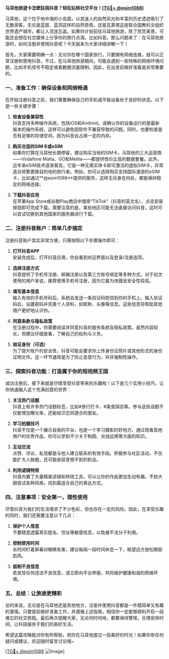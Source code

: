 **马耳他旅遊卡怎麽註冊抖音？轻松玩转社交平台！[[TG💪+ @esim1088](https://t.me/s/esim1088)]**

马耳他，这个位于地中海的小岛国，以其迷人的自然风光和丰富的历史遗迹吸引了无数游客。无论是蓝窗、蓝洞这样的自然奇观，还是瓦莱塔这座联合国教科文组织世界遗产城市，都让人流连忘返。如果你计划前往马耳他旅游，除了欣赏美景，可能还会想在社交媒体上分享你的旅行点滴，比如抖音。那么问题来了：在马耳他旅游时，如何注册并使用抖音呢？今天就来为大家详细讲解一下！

首先，大家需要明确一点：无论你在哪个国家旅行，只要拥有网络连接，就可以正常注册和使用抖音。不过，在马耳他旅游期间，可能会遇到一些特殊的网络环境问题，比如手机信号不稳定或者数据流量限制。因此，在出发前做好准备是非常重要的。

### **一、准备工作：确保设备和网络畅通**

在开始注册抖音之前，我们需要确保自己的手机或平板设备处于良好的状态。以下是一些关键步骤：

1. **检查设备兼容性**  
   抖音支持多种操作系统，包括iOS和Android。请确认你的设备运行的是最新版本的操作系统，这样可以避免因软件不兼容导致的问题。同时，也要检查是否有足够的存储空间，因为抖音会占用一定的内存。

2. **购买合适的SIM卡或eSIM**  
   如果你打算在马耳他长期停留，建议购买当地的SIM卡。马耳他的三大运营商——Vodafone Malta、GO和Melita——都提供性价比高的数据套餐。此外，近年来eSIM技术逐渐普及，它是一种无需实体卡即可激活的虚拟SIM卡，非常适合频繁更换目的地的旅行者。例如，你可以选择购买支持国际漫游的eSIM卡，比如通过**@esim1088**提供的服务，这样无论身在何处，都能保持稳定的网络连接。

3. **下载抖音应用**  
   在苹果App Store或谷歌Play商店中搜索“TikTok”（抖音的英文名），点击安装按钮即可完成下载。需要注意的是，某些地区可能无法直接访问抖音，这时可以尝试切换到其他国家的服务器进行下载。

### **二、注册抖音账户：简单几步搞定**

注册抖音账户其实非常方便，只需按照以下步骤操作即可：

1. **打开抖音APP**  
   安装完成后，打开抖音应用，你会看到欢迎界面以及登录/注册选项。

2. **选择注册方式**  
   抖音提供了手机号注册、邮箱注册以及第三方账号绑定等多种方式。对于初次使用的用户来说，推荐使用手机号注册，因为它最为快捷且安全性较高。

3. **填写基本信息**  
   输入有效的手机号码后，系统会发送一条验证码短信到你的手机上。输入验证码后，设置密码并完善个人资料，如昵称、头像等信息。这些信息将帮助其他用户更好地认识你。

4. **同意条款与隐私政策**  
   在注册过程中，你需要阅读并同意抖音的服务条款及隐私政策。虽然内容较长，但建议仔细查看，了解自己的权利与义务。

5. **验证身份（可选）**  
   为了提升账户的安全性，抖音可能会要求你上传身份证照片或其他形式的身份证明文件。这一环节通常是为了防止恶意行为，并非强制性操作。

### **三、探索抖音功能：打造属于你的短视频王国**

成功注册后，接下来就是尽情享受抖音带来的乐趣啦！以下是几个实用小技巧，让你快速融入这个充满创意的世界：

1. **关注热门话题**  
   抖音上有许多热门话题标签，比如#旅行打卡、#美食探店等。参与这些话题不仅能增加曝光率，还能结识志同道合的朋友。

2. **学习拍摄技巧**  
   抖音不仅是一个展示自我的平台，也是一个学习摄影的好地方。通过观看其他用户的优秀作品，你可以学到不少关于构图、光线运用等方面的知识。

3. **互动交流**  
   点赞、评论、私信都是与他人建立联系的有效手段。积极参与社区活动，不仅能扩大人脉圈，还可能收获意想不到的机会。

4. **利用滤镜特效**  
   抖音内置了大量精美滤镜和特效工具，可以让你的作品更加生动有趣。不妨大胆尝试各种风格，找到最适合自己的表达方式。

### **四、注意事项：安全第一，理性使用**

尽管抖音为我们的生活增添了不少色彩，但也存在一定的风险。因此，在享受乐趣的同时，我们还需要注意以下几点：

1. **保护个人信息**  
   不要随意透露真实姓名、住址等敏感信息，以免被不法分子利用。

2. **控制使用时间**  
   长时间盯着屏幕对眼睛有害，建议每隔一段时间休息一下，眺望远方放松眼部肌肉。

3. **抵制不良信息**  
   若发现任何违法不良信息，请立即向平台举报，共同维护健康和谐的网络环境。

### **五、总结：让旅途更精彩**

总的来说，无论是在马耳他还是其他地方，注册并使用抖音都是一件既简单又有趣的事情。只要提前做好准备工作，并遵循上述指南，相信你一定能够顺利开启一段难忘的社交旅程。最后再次提醒大家，无论何时何地，都要保持警惕，合理安排时间，让科技服务于我们的美好生活。

希望这篇攻略能对你有所帮助，祝你在马耳他度过一段美好的时光！如果你有任何疑问或建议，欢迎随时留言讨论哦~

[[TG💪+ @esim1088](https://t.me/s/esim1088) ![Image](https://i.postimg.cc/4NQfJmqS/Snipaste-2025-05-13-00-14-12.png)]